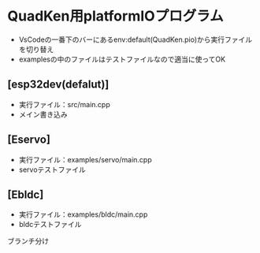 # QuadKen用platformIOプログラム
- VsCodeの一番下のバーにあるenv:default(QuadKen.pio)から実行ファイルを切り替え
- examplesの中のファイルはテストファイルなので適当に使ってOK

## [esp32dev(defalut)]
- 実行ファイル：src/main.cpp
- メイン書き込み

## [Eservo]
- 実行ファイル：examples/servo/main.cpp
- servoテストファイル

## [Ebldc]
- 実行ファイル：examples/bldc/main.cpp
- bldcテストファイル

ブランチ分け
